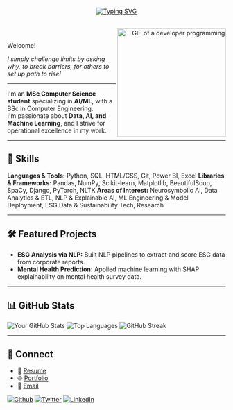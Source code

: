 <br>
<div align="center">
<a href="https://git.io/typing-svg"><img src="https://readme-typing-svg.demolab.com?font=Montserrat&weight=600&size=40&pause=1000&random=true&width=600&height=80&lines=%F0%9F%91%8B+Hi+there%2C++I'm+Aswad+Hardi" alt="Typing SVG" /></a>
</div>
<br>

<p align="right">
  <img alt="GIF of a developer programming" align="right" width="250" src="https://cdn.dribbble.com/users/730703/screenshots/6581243/avento.gif">
</p>
<br>

Welcome!

*I simply challenge limits by asking why, to break barriers, for others to set up path to rise!*

---

I'm an **MSc Computer Science student** specializing in **AI/ML**, with a BSc in Computer Engineering. 
<br>
I'm passionate about **Data, AI, and Machine Learning**, and I strive for operational excellence in my work.

---

## 🧠 Skills

**Languages & Tools:** Python, SQL, HTML/CSS, Git, Power BI, Excel
**Libraries & Frameworks:** Pandas, NumPy, Scikit-learn, Matplotlib, BeautifulSoup, SpaCy, Django, PyTorch, NLTK
**Areas of Interest:** Neurosymbolic AI, Data Analytics & ETL, NLP & Explainable AI, ML Engineering & Model Deployment, ESG Data & Sustainability Tech, Research

---

## 🛠 Featured Projects

* **ESG Analysis via NLP:** Built NLP pipelines to extract and score ESG data from corporate reports.
* **Mental Health Prediction:** Applied machine learning with SHAP explainability on mental health survey data.

---

## 📊 GitHub Stats

![Your GitHub Stats](https://github-readme-stats.vercel.app/api?username=aswadhardi&show_icons=true&theme=default)
![Top Languages](https://github-readme-stats.vercel.app/api/top-langs/?username=aswadhardi&layout=compact)
![GitHub Streak](https://streak-stats.demolab.com/?user=aswadhardi&theme=default)

---

## 🔗 Connect

* 📄 [Resume](https://aswadhardi.github.io/cv)
* 🌐 [Portfolio](https://aswadhardi.github.io)
* 📧 [Email](mailto:aswadhardi@yahoo.com)

<p>
  <a href="https://github.com/aswadhardi" target="_blank"><img alt="Github" src="https://img.shields.io/badge/GitHub-%2312100E.svg?&style=for-the-badge&logo=Github&logoColor=white" /></a>
  <a href="https://twitter.com/aswadhardi" target="_blank"><img alt="Twitter" src="https://img.shields.io/badge/twitter-%231DA1F2.svg?&style=for-the-badge&logo=twitter&logoColor=white" /></a>
  <a href="https://www.linkedin.com/in/aswadhardi" target="_blank"><img alt="LinkedIn" src="https://img.shields.io/badge/linkedin-%230077B5.svg?&style=for-the-badge&logo=linkedin&logoColor=white" /></a>
</p>
